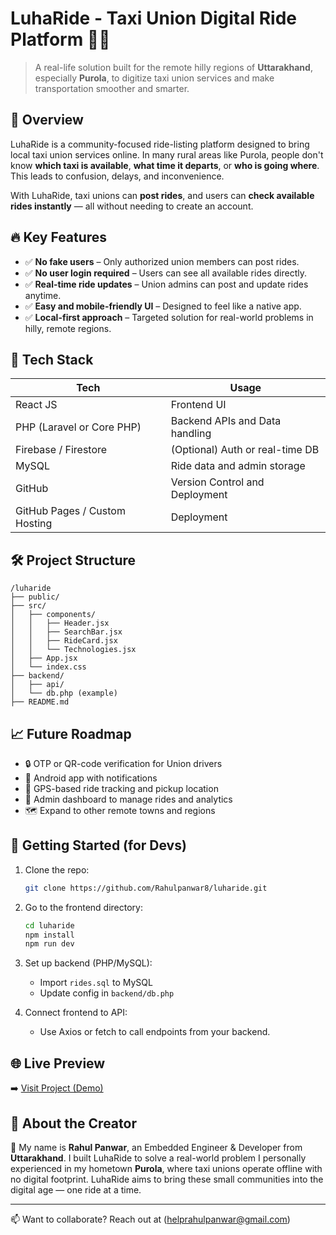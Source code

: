# LuhaRide - Taxi Union Digital Ride Platform 🚖📱

> A real-life solution built for the remote hilly regions of **Uttarakhand**, especially **Purola**, to digitize taxi union services and make transportation smoother and smarter.

## 🌟 Overview

LuhaRide is a community-focused ride-listing platform designed to bring local taxi union services online. In many rural areas like Purola, people don't know **which taxi is available**, **what time it departs**, or **who is going where**. This leads to confusion, delays, and inconvenience.

With LuhaRide, taxi unions can **post rides**, and users can **check available rides instantly** — all without needing to create an account.

## 🔥 Key Features

- ✅ **No fake users** – Only authorized union members can post rides.
- ✅ **No user login required** – Users can see all available rides directly.
- ✅ **Real-time ride updates** – Union admins can post and update rides anytime.
- ✅ **Easy and mobile-friendly UI** – Designed to feel like a native app.
- ✅ **Local-first approach** – Targeted solution for real-world problems in hilly, remote regions.

## 🔧 Tech Stack

| Tech        | Usage                          |
|-------------|--------------------------------|
| React JS    | Frontend UI                    |
| PHP (Laravel or Core PHP) | Backend APIs and Data handling |
| Firebase / Firestore | (Optional) Auth or real-time DB |
| MySQL       | Ride data and admin storage    |
| GitHub      | Version Control and Deployment |
| GitHub Pages / Custom Hosting | Deployment   |

## 🛠 Project Structure

```
/luharide
├── public/
├── src/
│   ├── components/
│   │   ├── Header.jsx
│   │   ├── SearchBar.jsx
│   │   ├── RideCard.jsx
│   │   └── Technologies.jsx
│   ├── App.jsx
│   └── index.css
├── backend/
│   ├── api/
│   └── db.php (example)
├── README.md
```

## 📈 Future Roadmap

- 🔒 OTP or QR-code verification for Union drivers
- 📱 Android app with notifications
- 📍 GPS-based ride tracking and pickup location
- 🧾 Admin dashboard to manage rides and analytics
- 🗺 Expand to other remote towns and regions

## 🚀 Getting Started (for Devs)

1. Clone the repo:
   ```bash
   git clone https://github.com/Rahulpanwar8/luharide.git
   ```
2. Go to the frontend directory:
   ```bash
   cd luharide
   npm install
   npm run dev
   ```

3. Set up backend (PHP/MySQL):
   - Import `rides.sql` to MySQL
   - Update config in `backend/db.php`

4. Connect frontend to API:
   - Use Axios or fetch to call endpoints from your backend.

## 🌐 Live Preview

➡️ [Visit Project (Demo)](https://luharide.in)

## 🤝 About the Creator

👋 My name is **Rahul Panwar**, an Embedded Engineer & Developer from **Uttarakhand**. I built LuhaRide to solve a real-world problem I personally experienced in my hometown **Purola**, where taxi unions operate offline with no digital footprint. LuhaRide aims to bring these small communities into the digital age — one ride at a time.

---

📫 Want to collaborate? Reach out at (helprahulpanwar@gmail.com)

